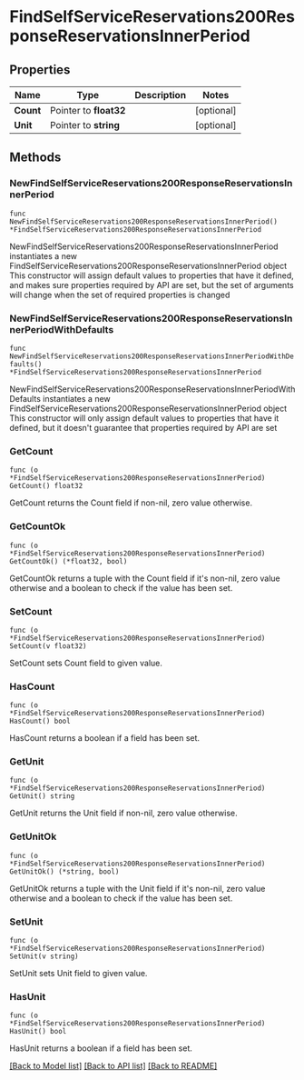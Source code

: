 # FindSelfServiceReservations200ResponseReservationsInnerPeriod

## Properties

Name | Type | Description | Notes
------------ | ------------- | ------------- | -------------
**Count** | Pointer to **float32** |  | [optional] 
**Unit** | Pointer to **string** |  | [optional] 

## Methods

### NewFindSelfServiceReservations200ResponseReservationsInnerPeriod

`func NewFindSelfServiceReservations200ResponseReservationsInnerPeriod() *FindSelfServiceReservations200ResponseReservationsInnerPeriod`

NewFindSelfServiceReservations200ResponseReservationsInnerPeriod instantiates a new FindSelfServiceReservations200ResponseReservationsInnerPeriod object
This constructor will assign default values to properties that have it defined,
and makes sure properties required by API are set, but the set of arguments
will change when the set of required properties is changed

### NewFindSelfServiceReservations200ResponseReservationsInnerPeriodWithDefaults

`func NewFindSelfServiceReservations200ResponseReservationsInnerPeriodWithDefaults() *FindSelfServiceReservations200ResponseReservationsInnerPeriod`

NewFindSelfServiceReservations200ResponseReservationsInnerPeriodWithDefaults instantiates a new FindSelfServiceReservations200ResponseReservationsInnerPeriod object
This constructor will only assign default values to properties that have it defined,
but it doesn't guarantee that properties required by API are set

### GetCount

`func (o *FindSelfServiceReservations200ResponseReservationsInnerPeriod) GetCount() float32`

GetCount returns the Count field if non-nil, zero value otherwise.

### GetCountOk

`func (o *FindSelfServiceReservations200ResponseReservationsInnerPeriod) GetCountOk() (*float32, bool)`

GetCountOk returns a tuple with the Count field if it's non-nil, zero value otherwise
and a boolean to check if the value has been set.

### SetCount

`func (o *FindSelfServiceReservations200ResponseReservationsInnerPeriod) SetCount(v float32)`

SetCount sets Count field to given value.

### HasCount

`func (o *FindSelfServiceReservations200ResponseReservationsInnerPeriod) HasCount() bool`

HasCount returns a boolean if a field has been set.

### GetUnit

`func (o *FindSelfServiceReservations200ResponseReservationsInnerPeriod) GetUnit() string`

GetUnit returns the Unit field if non-nil, zero value otherwise.

### GetUnitOk

`func (o *FindSelfServiceReservations200ResponseReservationsInnerPeriod) GetUnitOk() (*string, bool)`

GetUnitOk returns a tuple with the Unit field if it's non-nil, zero value otherwise
and a boolean to check if the value has been set.

### SetUnit

`func (o *FindSelfServiceReservations200ResponseReservationsInnerPeriod) SetUnit(v string)`

SetUnit sets Unit field to given value.

### HasUnit

`func (o *FindSelfServiceReservations200ResponseReservationsInnerPeriod) HasUnit() bool`

HasUnit returns a boolean if a field has been set.


[[Back to Model list]](../README.md#documentation-for-models) [[Back to API list]](../README.md#documentation-for-api-endpoints) [[Back to README]](../README.md)


